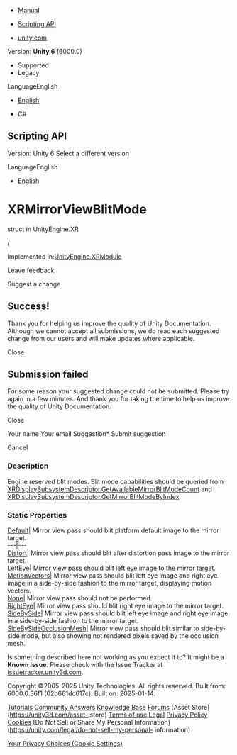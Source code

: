 [ ]()

  * [Manual](../Manual/index.html)
  * [Scripting API](../ScriptReference/index.html)

  * [unity.com](https://unity.com/)

Version: **Unity 6** (6000.0)

  * Supported
  * Legacy

LanguageEnglish

  * [English]()

  * C#

[ ](https://docs.unity3d.com)

## Scripting API

Version: Unity 6 Select a different version

LanguageEnglish

  * [English]()

# XRMirrorViewBlitMode

struct in UnityEngine.XR

/

Implemented in:[UnityEngine.XRModule](UnityEngine.XRModule.html)

Leave feedback

Suggest a change

## Success!

Thank you for helping us improve the quality of Unity Documentation. Although
we cannot accept all submissions, we do read each suggested change from our
users and will make updates where applicable.

Close

## Submission failed

For some reason your suggested change could not be submitted. Please <a>try
again</a> in a few minutes. And thank you for taking the time to help us
improve the quality of Unity Documentation.

Close

Your name Your email Suggestion* Submit suggestion

Cancel

[ ]()

### Description

Engine reserved blit modes. Blit mode capabilities should be queried from
[XRDisplaySubsystemDescriptor.GetAvailableMirrorBlitModeCount](XR.XRDisplaySubsystemDescriptor.GetAvailableMirrorBlitModeCount.html)
and
[XRDisplaySubsystemDescriptor.GetMirrorBlitModeByIndex](XR.XRDisplaySubsystemDescriptor.GetMirrorBlitModeByIndex.html).

### Static Properties

[Default](XR.XRMirrorViewBlitMode.Default.html)| Mirror view pass should blit
platform default image to the mirror target.  
---|---  
[Distort](XR.XRMirrorViewBlitMode.Distort.html)| Mirror view pass should blit
after distortion pass image to the mirror target.  
[LeftEye](XR.XRMirrorViewBlitMode.LeftEye.html)| Mirror view pass should blit
left eye image to the mirror target.  
[MotionVectors](XR.XRMirrorViewBlitMode.MotionVectors.html)| Mirror view pass
should blit left eye image and right eye image in a side-by-side fashion to
the mirror target, displaying motion vectors.  
[None](XR.XRMirrorViewBlitMode.None.html)| Mirror view pass should not be
performed.  
[RightEye](XR.XRMirrorViewBlitMode.RightEye.html)| Mirror view pass should
blit right eye image to the mirror target.  
[SideBySide](XR.XRMirrorViewBlitMode.SideBySide.html)| Mirror view pass should
blit left eye image and right eye image in a side-by-side fashion to the
mirror target.  
[SideBySideOcclusionMesh](XR.XRMirrorViewBlitMode.SideBySideOcclusionMesh.html)|
Mirror view pass should blit similar to side-by-side mode, but also showing
not rendered pixels saved by the occlusion mesh.  
  
Is something described here not working as you expect it to? It might be a
**Known Issue**. Please check with the Issue Tracker at
[issuetracker.unity3d.com](https://issuetracker.unity3d.com).

Copyright ©2005-2025 Unity Technologies. All rights reserved. Built from:
6000.0.36f1 (02b661dc617c). Built on: 2025-01-14.

[Tutorials](https://unity3d.com/learn) [Community
Answers](https://answers.unity3d.com) [Knowledge
Base](https://support.unity3d.com/hc/en-us)
[Forums](https://forum.unity3d.com) [Asset Store](https://unity3d.com/asset-
store) [Terms of use](https://docs.unity3d.com/Manual/TermsOfUse.html)
[Legal](https://unity.com/legal) [Privacy
Policy](https://unity.com/legal/privacy-policy)
[Cookies](https://unity.com/legal/cookie-policy) [Do Not Sell or Share My
Personal Information](https://unity.com/legal/do-not-sell-my-personal-
information)

[Your Privacy Choices (Cookie Settings)](javascript:void\(0\);)

